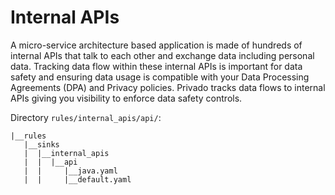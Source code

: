 # Internal APIs

A micro-service architecture based application is made of hundreds of internal APIs that talk to each other and exchange data including personal data. Tracking data flow within these internal APIs is important for data safety and ensuring data usage is compatible with your Data Processing Agreements (DPA) and Privacy policies. Privado tracks data flows to internal APIs giving you visibility to enforce data safety controls.

Directory `rules/internal_apis/api/`:

    |__rules
       |__sinks
       |  |__internal_apis
       |  |  |__api
       |  |     |__java.yaml
       |  |     |__default.yaml

